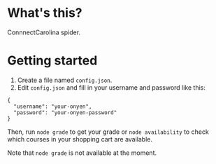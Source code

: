 # What's this?
ConnnectCarolina spider.

# Getting started

1. Create a file named `config.json`.
2. Edit `config.json` and fill in your username and password like this:

```
{
  "username": "your-onyen",
  "password": "your-onyen-password"
}
```

Then, run `node grade` to get your grade or `node availability` to check which courses in your shopping cart are available.

Note that `node grade` is not available at the moment.
